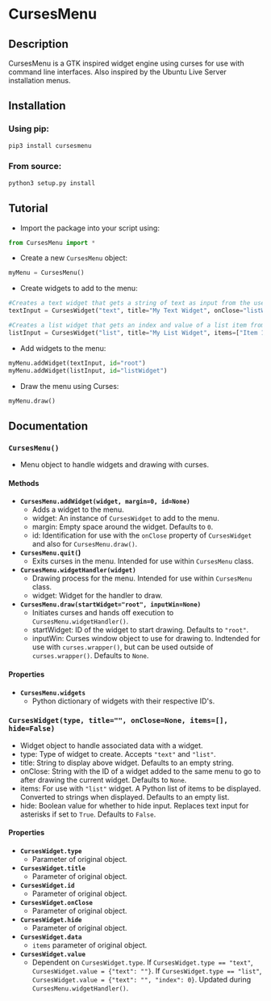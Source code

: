 # CursesMenu

## Description

CursesMenu is a GTK inspired widget engine using curses for use with command line interfaces. Also inspired by the Ubuntu Live Server installation menus.

## Installation

### Using pip:
```bash
pip3 install cursesmenu
```

### From source:
```bash
python3 setup.py install
```

## Tutorial
* Import the package into your script using:

```python
from CursesMenu import *
```

* Create a new `CursesMenu` object:

```python
myMenu = CursesMenu()
```

* Create widgets to add to the menu:

```python
#Creates a text widget that gets a string of text as input from the user
textInput = CursesWidget("text", title="My Text Widget", onClose="listWidget")

#Creates a list widget that gets an index and value of a list item from the user
listInput = CursesWidget("list", title="My List Widget", items=["Item 1", "Item 2", "Item 3"])
```

* Add widgets to the menu:

```python
myMenu.addWidget(textInput, id="root")
myMenu.addWidget(listInput, id="listWidget")
```

* Draw the menu using Curses:

```python
myMenu.draw()
```

## Documentation
### `CursesMenu()`
* Menu object to handle widgets and drawing with curses.

 #### **Methods**
 * **`CursesMenu.addWidget(widget, margin=0, id=None)`**
   * Adds a widget to the menu.
   * widget: An instance of `CursesWidget` to add to the menu.
   * margin: Empty space around the widget. Defaults to `0`.
   * id: Identification for use with the `onClose` property of `CursesWidget` and also for `CursesMenu.draw()`.
 * **`CursesMenu.quit(`)**
   * Exits curses in the menu. Intended for use within `CursesMenu` class.
 * **`CursesMenu.widgetHandler(widget)`**
   * Drawing process for the menu. Intended for use within `CursesMenu` class.
   * widget: Widget for the handler to draw.
 * **`CursesMenu.draw(startWidget="root", inputWin=None)`**
   * Initiates curses and hands off execution to `CursesMenu.widgetHandler()`.
   * startWidget: ID of the widget to start drawing. Defaults to `"root"`.
   * inputWin: Curses window object to use for drawing to. Indtended for use with `curses.wrapper()`, but can be used outside of `curses.wrapper()`. Defaults to `None`.

 #### Properties
 * **`CursesMenu.widgets`**
   * Python dictionary of widgets with their respective ID's.

### `CursesWidget(type, title="", onClose=None, items=[], hide=False)`
* Widget object to handle associated data with a widget.
* type: Type of widget to create. Accepts `"text"` and `"list"`.
* title: String to display above widget. Defaults to an empty string.
* onClose: String with the ID of a widget added to the same menu to go to after drawing the current widget. Defaults to `None`.
* items: For use with `"list"` widget. A Python list of items to be displayed. Converted to strings when displayed. Defaults to an empty list.
* hide: Boolean value for whether to hide input. Replaces text input for asterisks if set to `True`. Defaults to `False`.
#### Properties
 * **`CursesWidget.type`**
   * Parameter of original object.
 * **`CursesWidget.title`**
   * Parameter of original object.
 * **`CursesWidget.id`**
   * Parameter of original object.
 * **`CursesWidget.onClose`**
   * Parameter of original object.
 * **`CursesWidget.hide`**
   * Parameter of original object.
 * **`CursesWidget.data`**
   * `items` parameter of original object.
 * **`CursesWidget.value`**
   * Dependent on `CursesWidget.type`. If `CursesWidget.type == "text"`, `CursesWidget.value = {"text": ""}`. If `CursesWidget.type == "list"`, `CursesWidget.value = {"text": "", "index": 0}`. Updated during `CursesMenu.widgetHandler()`.
